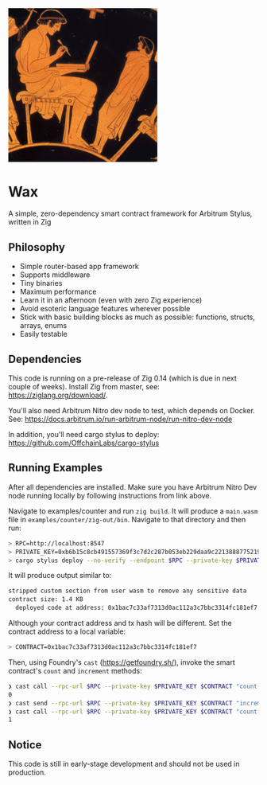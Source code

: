 <img src="Douris_Man_with_wax_tablet.jpg" width="300" alt="Wax tablet">

# Wax
A simple, zero-dependency smart contract framework for Arbitrum Stylus, written in Zig

## Philosophy

- Simple router-based app framework
- Supports middleware
- Tiny binaries
- Maximum performance
- Learn it in an afternoon (even with zero Zig experience)
- Avoid esoteric language features wherever possible
- Stick with basic building blocks as much as possible: functions, structs, arrays, enums
- Easily testable

## Dependencies

This code is running on a pre-release of Zig 0.14 (which is due in next couple of weeks). Install Zig from master, see: https://ziglang.org/download/. 

You'll also need Arbitrum Nitro dev node to test, which depends on Docker. See: https://docs.arbitrum.io/run-arbitrum-node/run-nitro-dev-node

In addition, you'll need cargo stylus to deploy: https://github.com/OffchainLabs/cargo-stylus

## Running Examples

After all dependencies are installed. Make sure you have Arbitrum Nitro Dev node running locally by following instructions from link above.

Navigate to examples/counter and run `zig build`. It will produce a `main.wasm` file in `examples/counter/zig-out/bin`. Navigate to that directory and then run:

```bash
> RPC=http://localhost:8547
> PRIVATE_KEY=0xb6b15c8cb491557369f3c7d2c287b053eb229daa9c22138887752191c9520659
> cargo stylus deploy --no-verify --endpoint $RPC --private-key $PRIVATE_KEY --wasm-file=main.wasm
```

It will produce output similar to:

```bash
stripped custom section from user wasm to remove any sensitive data
contract size: 1.4 KB
  deployed code at address: 0x1bac7c33af7313d0ac112a3c7bbc3314fc181ef7                                                                     deployment tx hash: 0x9ec6bb6672fe3c6141390b77688290f4202c73a5e2c88fc2acd0f6efc429db64                                                   wasm already activated!
```

Although your contract address and tx hash will be different. Set the contract address to a local variable:

```bash
> CONTRACT=0x1bac7c33af7313d0ac112a3c7bbc3314fc181ef7
```

Then, using Foundry's `cast` (https://getfoundry.sh/), invoke the smart contract's `count` and `increment` methods:

```bash
❯ cast call --rpc-url $RPC --private-key $PRIVATE_KEY $CONTRACT "count()(uint256)"
0
❯ cast send --rpc-url $RPC --private-key $PRIVATE_KEY $CONTRACT "increment()()"
❯ cast call --rpc-url $RPC --private-key $PRIVATE_KEY $CONTRACT "count()(uint256)"
1
```

## Notice

This code is still in early-stage development and should not be used in production.
